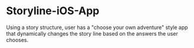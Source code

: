 # Storyline-iOS-App
Using a story structure, user has a "choose your own adventure" style app that dynamically changes the story line based on the answers the user chooses.
